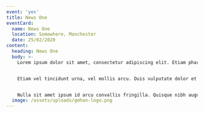 ```yaml
---
event: 'yes'
title: News One 
eventCard:
  name: News One
  location: Somewhere, Manchester
  date: 25/02/2020
content:
  heading: News One
  body: >-
    Lorem ipsum dolor sit amet, consectetur adipiscing elit. Etiam pharetra ante et lectus viverra, vel gravida leo pharetra. Suspendisse potenti. Donec vel euismod metus. Phasellus tempus nibh sit amet orci vestibulum rutrum. Vivamus sit amet nunc nulla. Maecenas a diam sed risus lacinia ultrices. Nam eleifend hendrerit erat a suscipit. Nam ultrices lacus orci, eu dignissim enim vulputate ut. Aenean luctus leo id justo fermentum tristique. Vivamus ac imperdiet nibh. Duis iaculis risus quam, dapibus lobortis dolor consectetur accumsan. Donec ornare, metus id vehicula vulputate, nulla diam pharetra turpis, vel facilisis sem risus a tellus.


    Etiam vel tincidunt urna, vel mollis arcu. Duis vulputate dolor et lacinia luctus. Curabitur nec eros finibus mauris molestie varius in eget tortor. Vivamus pulvinar mollis nisl vitae iaculis. Mauris volutpat neque ut accumsan volutpat. Etiam tempor augue eu sem pulvinar, bibendum tincidunt orci aliquam. Donec fermentum sit amet erat in sollicitudin. Lorem ipsum dolor sit amet, consectetur adipiscing elit. Fusce tincidunt pretium sapien. Aenean at mauris sit amet nisl mattis vulputate. Aenean in dapibus felis. Sed lectus metus, sagittis ac enim sed, sollicitudin volutpat justo. Vivamus vitae orci massa. Donec non neque ut nisl hendrerit porttitor in quis magna. Nam accumsan quam gravida lectus vehicula, non tristique nisi fringilla.


    Nulla sit amet ipsum id arcu convallis fringilla. Quisque nibh augue, blandit nec dignissim in, lobortis vel lorem. Praesent luctus purus et mauris tempor consectetur. Proin tempus rhoncus nisl, cursus maximus est tincidunt at. Aenean eget nulla laoreet, consectetur mauris et, pellentesque libero. Vivamus id purus ut est volutpat rutrum ut nec nulla. Cras sed felis ac turpis cursus pretium id vel magna.
  image: /assets/uploads/gmhan-logo.png
---
```


